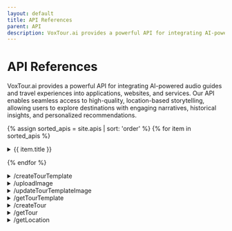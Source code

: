 ```yaml
---
layout: default
title: API References
parent: API
description: VoxTour.ai provides a powerful API for integrating AI-powered audio guides and travel experiences into applications, websites, and services. Our API enables seamless access to high-quality, location-based storytelling, allowing users to explore destinations with engaging narratives, historical insights, and personalized recommendations.
---
```


# API References

VoxTour.ai provides a powerful API for integrating AI-powered audio guides and travel experiences into applications, websites, and services. Our API enables seamless access to high-quality, location-based storytelling, allowing users to explore destinations with engaging narratives, historical insights, and personalized recommendations.

{% assign sorted_apis = site.apis | sort: 'order' %}
{% for item in sorted_apis %}

<details>
    <summary>{{ item.title }}</summary>
    {{item.content}}
</details>

{% endfor %}

<details>
<summary>/createTourTemplate</summary>
<div class="api-url-box"><span>POST</span> https://api.voxtour.ai/v1/createTourTemplate</div>
<div>The Create Tour Template API allows users to generate a custom tour template by defining a name, description, language, duration, distance, and a list of Points of Interest (POIs). The API returns a unique <code>tourTemplateId</code> for managing or modifying the template later.</div>
<h3>Key Features</h3>
<ol>
    <li>Create a tour template with a custom name and description</li>
    <li>Define tour duration and total distance</li>
    <li>Include multiple POIs to structure an itinerary</li>
    <li>Retrieve a unique <code>tourTemplateId</code> for future modifications</li>
</ol>

<h3>Example Request</h3>
<div>Creating a cultural tour template in Toronto:</div>
{% highlight json %}
{
  "apiKey": "12345678-90ab-cdef-1234-567890abcdef",
  "name": "Cultural Tapestry Trail: A Journey Through Toronto's Heritage",
  "description": "Embark on a cultural journey along Toronto’s most iconic landmarks",
  "lang": "en",
  "durationInMinutes": 240,
  "distanceInMeters": 4500,
  "poiIdList": [
      { "poiId": "edea824b-5aad-4691-98e1-1493269521b2" },
      { "poiId": "6dcfc4f0-81c5-4f19-b3df-09464a84213b" }
  ]
}
{% endhighlight %}

<h3>Request Body</h3>
<div class="request-vars">
    <span class="request-var-name">apiKey</span> 
    <span class="request-var-type">string</span> 
    <span class="request-var-required">Required</span>
</div>
<div class="request-vars-description">
    A unique authentication key required for API access. This key must be included in every request to authorize and validate usage. Obtain your API key from the VoxTour.ai Developer Portal.
</div>

<div class="request-vars">
    <span class="request-var-name">name</span> 
    <span class="request-var-type">string</span> 
    <span class="request-var-required">Required</span>
</div>
<div class="request-vars-description">
    The name of the tour template. This should be a descriptive title that reflects the theme or focus of the tour.
</div>

<div class="request-vars">
    <span class="request-var-name">description</span> 
    <span class="request-var-type">string</span> 
    <span class="request-var-optional">Optional</span>
</div>
<div class="request-vars-description">
    A detailed description of the tour, outlining its purpose, key highlights, and points of interest.
</div>

<div class="request-vars">
    <span class="request-var-name">lang</span> 
    <span class="request-var-type">string</span> 
    <span class="request-var-optional">Optional</span>
    <span class="request-var-defaults">Defaults to "en"</span>
</div>
<div class="request-vars-description">
    Specifies the language for the tour template. Uses ISO 639-1 codes (e.g., "en" for English, "fr" for French).
</div>

<div class="request-vars">
    <span class="request-var-name">durationInMinutes</span> 
    <span class="request-var-type">integer</span> 
    <span class="request-var-required">Required</span>
</div>
<div class="request-vars-description">
    The estimated duration of the tour in minutes.
</div>

<div class="request-vars">
    <span class="request-var-name">distanceInMeters</span> 
    <span class="request-var-type">integer</span> 
    <span class="request-var-required">Required</span>
</div>
<div class="request-vars-description">
    The total distance covered by the tour in meters.
</div>

<div class="request-vars">
    <span class="request-var-name">poiIdList</span> 
    <span class="request-var-type">array</span> 
    <span class="request-var-required">Required</span>
</div>
<div class="request-vars-description">
    A list of Points of Interest (POIs) included in the tour. Each POI is identified by a unique <code>poiId</code>.
</div>

<h3>Example Response</h3>
Returns a unique <code>tourTemplateId</code> for future modifications or retrieval:
{% highlight json %}
{
    "tourTemplateId": "5c744b2b-8f6c-4be1-baf0-409e43a4e06e"
}
{% endhighlight %}
</details>
<details>
<summary>/uploadImage</summary>
<div class="api-url-box"><span>POST</span> https://api.voxtour.ai/v1/uploadImage</div>
<div>The Upload Image API allows users to upload an image file and receive a unique image ID in response. This API supports multipart form data and requires an API key for authentication.</div>

<h3>Key Features</h3>
<ol>
<li>Upload image files using multipart form data</li>
<li>Receive a unique image ID for reference</li>
<li>Requires an API key for authentication</li>
</ol>

<h3>Example Request</h3>
<div>Uploading an image file:</div>

{% highlight http %}
POST /uploadImage
Headers:
Content-Type: multipart/form-data
{% endhighlight %}

<h3>Request Body (Form-Data)</h3>

<div class="request-vars">
    <span class="request-var-name">apiKey</span> 
    <span class="request-var-type">string</span> 
    <span class="request-var-required">Required</span>
</div>
<div class="request-vars-description">A unique authentication key required for API access. This key must be included in every request to authorize and validate usage. Obtain your API key from the VoxTour.ai Developer Portal.</div>

<div class="request-vars">
    <span class="request-var-name">file</span> 
    <span class="request-var-type">file</span> 
    <span class="request-var-required">Required</span>
</div>
<div class="request-vars-description">
    The image file to be uploaded. Supported formats: JPG, PNG, and GIF.
</div>

<h3>Example Response</h3>
Returns a unique file ID:

{% highlight json %}
{
"fileId": "a7b1ac9d-3f64-4bd5-ad84-5cf59a72045b"
}
{% endhighlight %}

</details>
<details>
<summary>/updateTourTemplateImage</summary>
<div class="api-url-box"><span>POST</span> https://api.voxtour.ai/v1/updateTourTemplateImage</div>
</details>
<details>
<summary>/getTourTemplate</summary>
<div class="api-url-box"><span>POST</span> https://api.voxtour.ai/v1/getTourTemplate</div>
</details>
<details>
<summary>/createTour</summary>
<div class="api-url-box"><span>POST</span> https://api.voxtour.ai/v1/createTour</div>
</details>
<details>
<summary>/getTour</summary>
<div class="api-url-box"><span>POST</span> https://api.voxtour.ai/v1/getTour</div>
</details>
<details>
<summary>/getLocation</summary>
<div class="api-url-box"><span>POST</span> https://api.voxtour.ai/v1/getLocation</div>
</details>